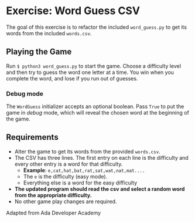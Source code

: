 # Exercise: Word Guess CSV

The goal of this exercise is to refactor the included `word_guess.py` to get its words from the included `words.csv`.

## Playing the Game

Run `$ python3 word_guess.py` to start the game. Choose a difficulty level and then try to guess the word one letter at a time. You win when you complete the word, and lose if you run out of guesses.

### Debug mode

The `WordGuess` initializer accepts an optional boolean. Pass `True` to put the game in _debug_ mode, which will reveal the chosen word at the beginning of the game.

## Requirements

- Alter the game to get its words from the provided `words.csv`.
- The CSV has three lines. The first entry on each line is the difficulty and every other entry is a word for that difficulty.
  - __Example__: `e,cat,hat,bat,rat,sat,wat,nat,mat....`
  - The `e` is the difficulty (easy mode).
  - Everything else is a word for the easy difficulty
- __The updated program should read the csv and select a random word from the appropriate difficulty.__
- No other game play changes are required.

Adapted from Ada Developer Academy
